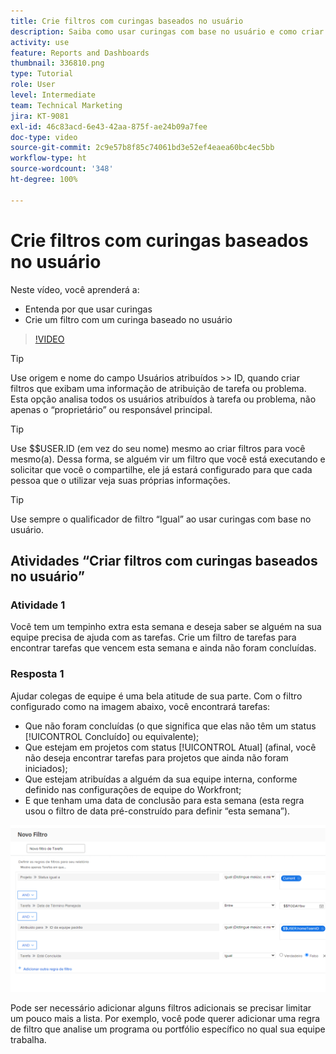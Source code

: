 ```yaml
---
title: Crie filtros com curingas baseados no usuário
description: Saiba como usar curingas com base no usuário e como criar um filtro com base no usuário conectado.
activity: use
feature: Reports and Dashboards
thumbnail: 336810.png
type: Tutorial
role: User
level: Intermediate
team: Technical Marketing
jira: KT-9081
exl-id: 46c83acd-6e43-42aa-875f-ae24b09a7fee
doc-type: video
source-git-commit: 2c9e57b8f85c74061bd3e52ef4eaea60bc4ec5bb
workflow-type: ht
source-wordcount: '348'
ht-degree: 100%

---
```


# Crie filtros com curingas baseados no usuário

Neste vídeo, você aprenderá a:

* Entenda por que usar curingas
* Crie um filtro com um curinga baseado no usuário

>[!VIDEO](https://video.tv.adobe.com/v/3413827/?quality=12&learn=on&captions=por_br)

>[!TIP]
>
>Use origem e nome do campo Usuários atribuídos >> ID, quando criar filtros que exibam uma informação de atribuição de tarefa ou problema.  Esta opção analisa todos os usuários atribuídos à tarefa ou problema, não apenas o “proprietário” ou responsável principal.

>[!TIP]
>
>Use $$USER.ID (em vez do seu nome) mesmo ao criar filtros para você mesmo(a). Dessa forma, se alguém vir um filtro que você está executando e solicitar que você o compartilhe, ele já estará configurado para que cada pessoa que o utilizar veja suas próprias informações.

>[!TIP]
>
>Use sempre o qualificador de filtro “Igual” ao usar curingas com base no usuário.


## Atividades “Criar filtros com curingas baseados no usuário”

### Atividade 1

Você tem um tempinho extra esta semana e deseja saber se alguém na sua equipe precisa de ajuda com as tarefas. Crie um filtro de tarefas para encontrar tarefas que vencem esta semana e ainda não foram concluídas.

### Resposta 1

Ajudar colegas de equipe é uma bela atitude de sua parte. Com o filtro configurado como na imagem abaixo, você encontrará tarefas:

* Que não foram concluídas (o que significa que elas não têm um status [!UICONTROL Concluído] ou equivalente);
* Que estejam em projetos com status [!UICONTROL Atual] (afinal, você não deseja encontrar tarefas para projetos que ainda não foram iniciados);
* Que estejam atribuídas a alguém da sua equipe interna, conforme definido nas configurações de equipe do Workfront;
* E que tenham uma data de conclusão para esta semana (esta regra usou o filtro de data pré-construído para definir “esta semana”).

![Uma imagem da tela para criar um filtro de tarefa com um curinga baseado no usuário](assets/user-wildcard-exercise-answer.png)

Pode ser necessário adicionar alguns filtros adicionais se precisar limitar um pouco mais a lista. Por exemplo, você pode querer adicionar uma regra de filtro que analise um programa ou portfólio específico no qual sua equipe trabalha.
